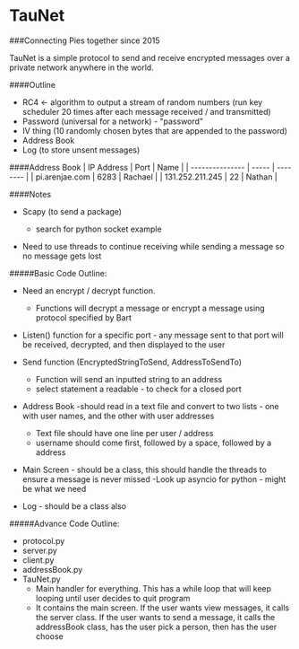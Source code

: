 TauNet
=============
###Connecting Pies together since 2015

TauNet is a simple protocol to send and receive encrypted messages over a private network anywhere in the world.


####Outline
- RC4 <- algorithm to output a stream of random numbers (run key scheduler 20 times after each message received / and transmitted)
- Password (universal for a network) - "password"
- IV thing (10 randomly chosen bytes that are appended to the password)
- Address Book
- Log (to store unsent messages)


####Address Book
| IP Address      | Port  | Name     |
| --------------- | ----- | -------- |
| pi.arenjae.com  | 6283  | Rachael  |
| 131.252.211.245 | 22    | Nathan   |



####Notes
- Scapy (to send a package)
    - search for python socket example

- Need to use threads to continue receiving while sending a message so no message gets lost

#####Basic Code Outline:
- Need an encrypt / decrypt function.
    - Functions will decrypt a message or encrypt a message using protocol specified by Bart
    
- Listen() function for a specific port - any message sent to that port will be received, decrypted, and then displayed to the user
- Send function (EncryptedStringToSend, AddressToSendTo)
    - Function will send an inputted string to an address 
    - select statement a readable - to check for a closed port
        
- Address Book -should read in a text file and convert to two lists - one with user names, and the other with user addresses
    - Text file should have one line per user / address
    - username should come first, followed by a space, followed by a address

- Main Screen - should be a class, this should handle the threads to ensure a message is never missed
    -Look up asyncio for python - might be what we need

- Log - should be a class also


#####Advance Code Outline:
 - protocol.py 
 - server.py
 - client.py
 - addressBook.py
 - TauNet.py
    - Main handler for everything. This has a while loop that will keep looping until user decides to quit program
    - It contains the main screen. If the user wants view messages, it calls the server class. If the user wants to send a message, it calls the addressBook class, has the user pick a person, then has the user choose
     
     
